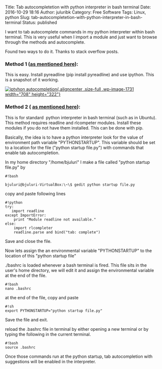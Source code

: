 Title: Tab autocompletetion with python interpreter in bash terminal
Date: 2016-10-29 18:16
Author: juluribk
Category: Free Software
Tags: Linux, python
Slug: tab-autocompletetion-with-python-interpreter-in-bash-terminal
Status: published

I want to tab autocomplete commands in my python interpreter within bash terminal. This is very useful when I import a module and just want to browse through the methods and autocomplete.

Found two ways to do it. Thanks to stack overflow posts.

### Method 1 ([as mentioned here](http://stackoverflow.com/questions/2603798/ipython-tab-completion-not-working)):

This is easy. Install pyreadline (pip install pyreadline) and use ipython. This is a snapshot of it working.

[![iptyhon autocompletion](http://juluribk.com/wp-content/uploads/2016/10/iptyhon_autocompletion.png){.aligncenter .size-full .wp-image-1731 width="708" height="322"}](http://juluribk.com/wp-content/uploads/2016/10/iptyhon_autocompletion.png)

### Method 2 ( [as mentioned here](https://docs.python.org/2/library/rlcompleter.html#module-rlcompleter)):

This is for standard  python interpreter in bash terminal (such as in Ubuntu). This method requires readline and rlcompeter modules. Install these modules if you do not have them installed. This can be done with pip.

Basically, the idea is to have a python interpreter look for the value of environment path variable "PYTHONSTARTUP". This variable should be set to a location for the file ("python startup file.py") with commands that enable tab autocompletion.

In my home directory "/home/bjuluri" I make a file called "python startup file.py" by

    #!bash

    bjuluri@bjuluri-VirtualBox:\~\$ gedit python startup file.py


copy and paste following lines

    #!python
    try:  
       import readline  
    except ImportError:  
        print "Module readline not available."  
    else:  
        import rlcompleter  
        readline.parse and bind("tab: complete")  

Save and close the file.

Now lets assign the an environmental variable "PYTHONSTARTUP" to the location of this "python startup file"

./bashrc is loaded whenever a bash terminal is fired. This file sits in the user's home directory, we will edit it and assign the environmental variable at the end of the file.

    #!bash
    nano .bashrc

at the end of the file, copy and paste

    #!sh
    export PYTHONSTARTUP="python startup file.py"

Save the file and exit.

reload the .bashrc file in terminal by either opening a new terminal or by typing the following in the current terminal.

    #!bash
    source .bashrc

Once those commands run at the python startup, tab autocompletion with suggestions will be enabled in the interpreter.
